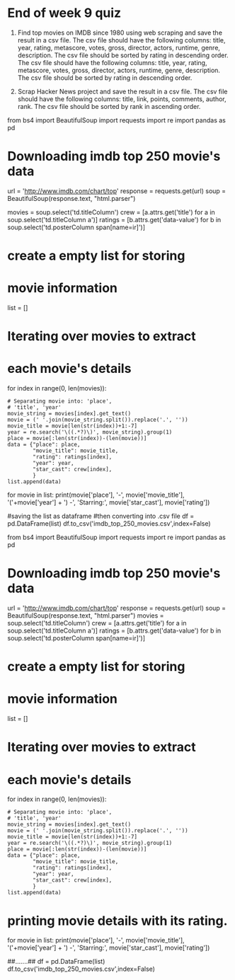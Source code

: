 
# End of week 9 quiz

1. Find top movies on IMDB since 1980 using web scraping and save the result in a csv file. The csv file should have the following columns: title, year, rating, metascore, votes, gross, director, actors, runtime, genre, description. The csv file should be sorted by rating in descending order. The csv file should have the following columns: title, year, rating, metascore, votes, gross, director, actors, runtime, genre, description. The csv file should be sorted by rating in descending order.




2. Scrap Hacker News project and save the result in a csv file. The csv file should have the following columns: title, link, points, comments, author, rank. The csv file should be sorted by rank in ascending order.

from bs4 import BeautifulSoup
import requests
import re
import pandas as pd

# Downloading imdb top 250 movie's data
url = 'http://www.imdb.com/chart/top'
response = requests.get(url)
soup = BeautifulSoup(response.text, "html.parser")

movies = soup.select('td.titleColumn')
crew = [a.attrs.get('title') for a in soup.select('td.titleColumn a')]
ratings = [b.attrs.get('data-value')
        for b in soup.select('td.posterColumn span[name=ir]')]

# create a empty list for storing
# movie information
list = []
 
# Iterating over movies to extract
# each movie's details
for index in range(0, len(movies)):
     
    # Separating movie into: 'place',
    # 'title', 'year'
    movie_string = movies[index].get_text()
    movie = (' '.join(movie_string.split()).replace('.', ''))
    movie_title = movie[len(str(index))+1:-7]
    year = re.search('\((.*?)\)', movie_string).group(1)
    place = movie[:len(str(index))-(len(movie))]
    data = {"place": place,
            "movie_title": movie_title,
            "rating": ratings[index],
            "year": year,
            "star_cast": crew[index],
            }
    list.append(data)

for movie in list:
    print(movie['place'], '-', movie['movie_title'], '('+movie['year'] +
          ') -', 'Starring:', movie['star_cast'], movie['rating'])

#saving the list as dataframe
#then converting into .csv file
df = pd.DataFrame(list)
df.to_csv('imdb_top_250_movies.csv',index=False)

from bs4 import BeautifulSoup
import requests
import re
import pandas as pd
 
 
# Downloading imdb top 250 movie's data
url = 'http://www.imdb.com/chart/top'
response = requests.get(url)
soup = BeautifulSoup(response.text, "html.parser")
movies = soup.select('td.titleColumn')
crew = [a.attrs.get('title') for a in soup.select('td.titleColumn a')]
ratings = [b.attrs.get('data-value')
        for b in soup.select('td.posterColumn span[name=ir]')]
 
 
 
 
# create a empty list for storing
# movie information
list = []
 
# Iterating over movies to extract
# each movie's details
for index in range(0, len(movies)):
     
    # Separating movie into: 'place',
    # 'title', 'year'
    movie_string = movies[index].get_text()
    movie = (' '.join(movie_string.split()).replace('.', ''))
    movie_title = movie[len(str(index))+1:-7]
    year = re.search('\((.*?)\)', movie_string).group(1)
    place = movie[:len(str(index))-(len(movie))]
    data = {"place": place,
            "movie_title": movie_title,
            "rating": ratings[index],
            "year": year,
            "star_cast": crew[index],
            }
    list.append(data)
 
# printing movie details with its rating.
for movie in list:
    print(movie['place'], '-', movie['movie_title'], '('+movie['year'] +
        ') -', 'Starring:', movie['star_cast'], movie['rating'])
 
 
##.......##
df = pd.DataFrame(list)
df.to_csv('imdb_top_250_movies.csv',index=False)

